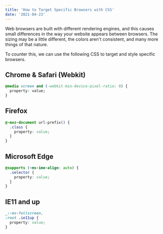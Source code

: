 ```yaml
---
title: 'How to Target Specific Browsers with CSS'
date: '2021-04-23'
---
```


Web browsers are built with different rendering engines, and this causes small differences in the way your website appears between browsers. The sizing may be a little different, the colors aren't consistent, and many more things of that nature.

To counter this, we can use the following CSS to target and style specific browsers.

## Chrome & Safari (Webkit)

```css
@media screen and (-webkit-min-device-pixel-ratio: 0) {
  property: value;
}
```

## Firefox

```css
@-moz-document url-prefix() {
  .class {
    property: value;
  }
}
```

## Microsoft Edge

```css
@supports (-ms-ime-align: auto) {
  .selector {
    property: value;
  }
}
```

## IE11 and up

```css
_:-ms-fullscreen,
:root .ie11up {
  property: value;
}
```
